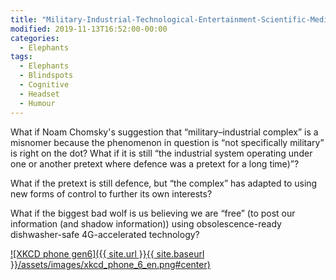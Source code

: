 ```yaml
---
title: "Military-Industrial-Technological-Entertainment-Scientific-Media-Intelligence-Corporate-Complex (MITESMICC)"
modified: 2019-11-13T16:52:00-00:00
categories:
  - Elephants
tags:
  - Elephants
  - Blindspots
  - Cognitive
  - Headset
  - Humour
---
```


What if Noam Chomsky's suggestion that “military–industrial complex” is a misnomer because the phenomenon in question is “not specifically military” is right on the dot? What if it is still “the industrial system operating under one or another pretext where defence was a pretext for a long time)”?

What if the pretext is still defence, but “the complex” has adapted to using new forms of control to further its own interests?

What if the biggest bad wolf is us believing we are “free” (to post our information (and shadow information)) using obsolescence-ready dishwasher-safe 4G-accelerated technology? 

[![XKCD phone gen6]({{ site.url }}{{ site.baseurl }}/assets/images/xkcd_phone_6_en.png#center)](http://www.xkcd.com/1889/) 

